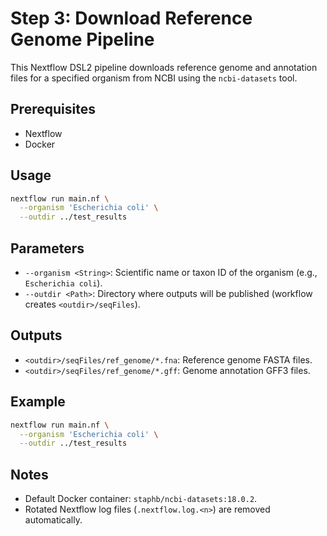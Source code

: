 # Step 3: Download Reference Genome Pipeline

This Nextflow DSL2 pipeline downloads reference genome and annotation files for a specified organism from NCBI using the `ncbi-datasets` tool.

## Prerequisites

- Nextflow
- Docker

## Usage

```bash
nextflow run main.nf \
  --organism 'Escherichia coli' \
  --outdir ../test_results
```

## Parameters

- `--organism <String>`: Scientific name or taxon ID of the organism (e.g., `Escherichia coli`).
- `--outdir <Path>`: Directory where outputs will be published (workflow creates `<outdir>/seqFiles`).

## Outputs

- `<outdir>/seqFiles/ref_genome/*.fna`: Reference genome FASTA files.
- `<outdir>/seqFiles/ref_genome/*.gff`: Genome annotation GFF3 files.

## Example

```bash
nextflow run main.nf \
  --organism 'Escherichia coli' \
  --outdir ../test_results
```

## Notes

- Default Docker container: `staphb/ncbi-datasets:18.0.2`.
- Rotated Nextflow log files (`.nextflow.log.<n>`) are removed automatically.
